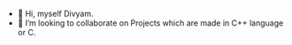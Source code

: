 - 👋 Hi, myself Divyam.
- 💞️ I’m looking to collaborate on Projects which are made in C++ language or C.

<!---
focusdivyam/focusdivyam is a ✨ special ✨ repository because its `README.md` (this file) appears on your GitHub profile.
You can click the Preview link to take a look at your changes.
--->
